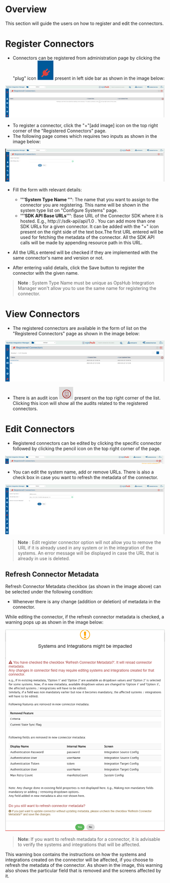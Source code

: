 # Overview

This section will guide the users on how to register and edit the connectors.

# Register Connectors

- Connectors can be registered from administration page by clicking the "plug" icon ![RegisterConnectorIconOnly](../../assets/RegisterConnectorIconOnly.png) present in left side bar as shown in the image below:

![AddButtonRegisterConnector](../../assets/AddButtonRegisterConnector.png)

- To register a connector, click the "+"[add image] icon on the top right corner of the "Registered Connectors" page.
- The following page comes which requires two inputs as shown in the image below:

![RegisterConnectorPage](../../assets/RegisterConnectorPage.png)

- Fill the form with relevant details:
  - **'''System Type Name '''**: The name that you want to assign to the connector you are registering. This name will be shown in the system type list on "Configure Systems" page.
  - **'''SDK API Base URLs'''**: Base URL of the Connector SDK where it is hosted. E.g., http://<hostname>:<port>/sdk-api/api/1.0 . You can add more than one SDK URLs for a given connector. It can be added with the "+" icon present on the right side of the text box.The first URL entered will be used for fetching the metadata of the connector. All the SDK API calls will be made by appending resource path in this URL.

- All the URLs entered will be checked if they are implemented with the same connector's name and version or not.

- After entering valid details, click the Save button to register the connector with the given name.
> **Note** : System Type Name must be unique as OpsHub Integration Manager won't allow you to use the same name for registering the connector.

# View Connectors

- The registered connectors are available in the form of list on the "Registered Connectors" page as shown in the image below:

![RegisterConnectorList](../../assets/RegisterConnectorList.png)

- There is an audit icon ![AuditsIcon](../../assets/AuditsIcon.png) present on the top right corner of the list. Clicking this icon will show all the audits related to the registered connectors.

# Edit Connectors

- Registered connectors can be edited by clicking the specific connector followed by clicking the pencil icon on the top right corner of the page.

![EditButton](../../assets/EditButton.png)

- You can edit the system name, add or remove URLs. There is also a check box in case you want to refresh the metadata of the connector.

![RefreshConnectorMetadataCheckBox](../../assets/RefreshConnectorMetadataCheckBox.png)

> **Note** :  Edit register connector option will not allow you to remove the URL if it is already used in any system or in the integration of the systems. An error message will be displayed in case the URL that is already in use is deleted.

## Refresh Connector Metadata

Refresh Connector Metadata checkbox (as shown in the image above) can be selected under the following condition:

- Whenever there is any change (addition or deletion) of metadata in the connector.

While editing the connector, if the refresh connector metadata is checked, a warning pops up as shown in the image below:

<p align="center">
  <img src="../../assets/RefreshMetaData.png" alt="RefreshMetaData" />
</p>

> **Note**:  If you want to refresh metadata for a connector, it is advisable to verify the systems and integrations that will be affected.

This warning box contains the instructions on how the systems and integrations created on the connector will be affected, if you choose to refresh the metadata of the connector. As shown in the image, this warning also shows the particular field that is removed and the screens affected by it.
